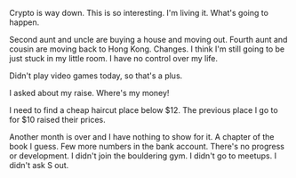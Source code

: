 Crypto is way down. This is so interesting. I'm living it. What's going to happen.

Second aunt and uncle are buying a house and moving out. Fourth aunt and cousin are moving back to Hong Kong. Changes. I think I'm still going to be just stuck in my little room. I have no control over my life.

Didn't play video games today, so that's a plus.

I asked about my raise. Where's my money!

I need to find a cheap haircut place below $12. The previous place I go to for $10 raised their prices.

Another month is over and I have nothing to show for it. A chapter of the book I guess. Few more numbers in the bank account. There's no progress or development. I didn't join the bouldering gym. I didn't go to meetups. I didn't ask S out. 

